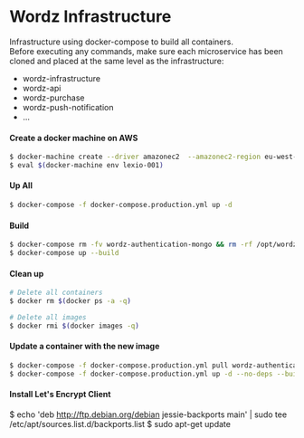 # Wordz Infrastructure

Infrastructure using docker-compose to build all containers.  
Before executing any commands, make sure each microservice has been cloned and placed at the same level as the infrastructure:  
- wordz-infrastructure  
- wordz-api  
- wordz-purchase  
- wordz-push-notification
- ...  


#### Create a docker machine on AWS
```sh
$ docker-machine create --driver amazonec2  --amazonec2-region eu-west-2 --amazonec2-instance-type "t2.medium" lexio-001
$ eval $(docker-machine env lexio-001)
```

#### Up All
```sh
$ docker-compose -f docker-compose.production.yml up -d
```

#### Build
```sh
$ docker-compose rm -fv wordz-authentication-mongo && rm -rf /opt/wordz*
$ docker-compose up --build
```

#### Clean up

```sh
# Delete all containers
$ docker rm $(docker ps -a -q)  

# Delete all images
$ docker rmi $(docker images -q)
```

#### Update a container with the new image
```sh
$ docker-compose -f docker-compose.production.yml pull wordz-authentication
$ docker-compose -f docker-compose.production.yml up -d --no-deps --build wordz-authentication
```



#### Install Let's Encrypt Client
$ echo 'deb http://ftp.debian.org/debian jessie-backports main' | sudo tee /etc/apt/sources.list.d/backports.list
$ sudo apt-get update